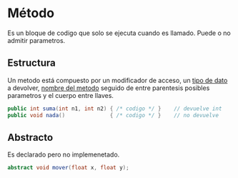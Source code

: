 # Método
Es un bloque de codigo que solo se ejecuta cuando es llamado. Puede o no admitir parametros.

## Estructura
Un metodo está compuesto por un modificador de acceso, un [tipo  de dato](Tipo&#32;de&#32;datos.md) a devolver, [nombre del metodo](Identificadores.md###Métodos)  seguido de entre parentesis posibles parametros y el cuerpo entre llaves.

```java
public int suma(int n1, int n2)	{ /* codigo */ }	// devuelve int
public void nada()				{ /* codigo */ }	// no devuelve
```


## Abstracto
Es declarado pero no implemenetado.

```java
abstract void mover(float x, float y);
```